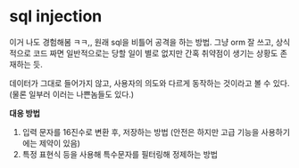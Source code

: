 sql injection
=

이거 나도 경험해봄 ㅋㅋ,, 원래 sql을 비틀어 공격을 하는 방법.
그냥 orm 잘 쓰고, 상식적으로 코드 짜면 일반적으로는 당할 일이 별로 없지만 간혹 취약점이 생기는 상황도 존재하는 듯.

데이터가 그대로 들어가지 않고, 사용자의 의도와 다르게 동작하는 것이라고 볼 수 있다.
(물론 일부러 이러는 나쁜놈들도 있다.)

**대응 방법**

1. 입력 문자를 16진수로 변환 후, 저장하는 방법 (안전은 하지만 고급 기능을 사용하기에는 제약이 있음)
2. 특정 표현식 등을 사용해 특수문자를 필터링해 정제하는 방법

